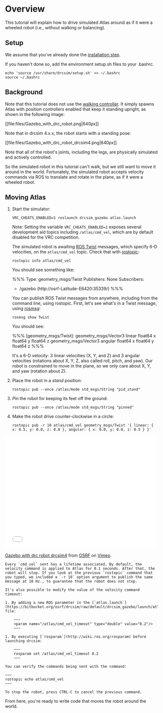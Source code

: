 # Overview

This tutorial will explain how to drive simulated Atlas around as if it were a wheeled robot (i.e., without walking or balancing).

## Setup

We assume that you've already done the [installation step](http://gazebosim.org/tutorials/?tut=drcsim_install).

If you haven't done so, add the environment setup.sh files to your .bashrc.

~~~
echo 'source /usr/share/drcsim/setup.sh' >> ~/.bashrc
source ~/.bashrc
~~~

## Background

Note that this tutorial does not use the [walking controller](http://gazebosim.org/tutorials/?tut=drcsim_walking&cat=drcsim). It simply spawns Atlas with position controllers enabled that keep it standing upright, as shown in the following image:

[[file:files/Gazebo_with_drc_robot.png|640px]]

Note that in drcsim 4.x.x, the robot starts with a standing pose:

[[file:files/Gazebo_with_drc_robot_drcsim4.png|640px]]

Note that all of the robot's joints, including the legs, are physically simulated and actively controlled.

So the simulated robot in this tutorial can't walk, but we still want to move it around in the world.  Fortunately, the simulated robot accepts velocity commands via ROS to translate and rotate in the plane, as if it were a wheeled robot.

## Moving Atlas

1. Start the simulator:

    ~~~
    VRC_CHEATS_ENABLED=1 roslaunch drcsim_gazebo atlas.launch
    ~~~

    Note: Setting the variable `VRC_CHEATS_ENABLED=1` exposes several development aid topics including `/atlas/cmd_vel`, which are by default disabled for the VRC competition.


    The simulated robot is awaiting [ROS Twist](http://ros.org/doc/api/geometry_msgs/html/msg/Twist.html) messages, which specify 6-D velocities, on the `atlas/cmd_vel` topic.  Check that with [rostopic](http://ros.org/wiki/rostopic):

    ~~~
    rostopic info atlas/cmd_vel
    ~~~

    You should see something like:

    %%%
    Type: geometry_msgs/Twist
    Publishers: None
    Subscribers:
     * /gazebo (http://osrf-Latitude-E6420:35339/)
    %%%

    You can publish ROS Twist messages from anywhere, including from the command line, using rostopic.  First, let's see what's in a Twist message, using [rosmsg](http://ros.org/wiki/rosmsg):

    ~~~
    rosmsg show Twist
    ~~~

    You should see:

    %%%
    [geometry_msgs/Twist]:
    geometry_msgs/Vector3 linear
      float64 x
      float64 y
      float64 z
    geometry_msgs/Vector3 angular
      float64 x
      float64 y
      float64 z
    %%%

    It's a 6-D velocity: 3 linear velocities (X, Y, and Z) and 3 angular velocities (rotations about X, Y, Z, also called roll, pitch, and yaw). Our robot is constrained to move in the plane, so we only care about X, Y, and yaw (rotation about Z).

1. Place the robot in a *stand* position:

    ~~~
    rostopic pub --once /atlas/mode std_msgs/String "pid_stand"
    ~~~

1. *Pin* the robot for keeping its feet off the ground:

    ~~~
    rostopic pub --once /atlas/mode std_msgs/String "pinned"
    ~~~

1. Make the robot drive counter-clockwise in a circle:

    ~~~
    rostopic pub -r 10 atlas/cmd_vel geometry_msgs/Twist '{ linear: { x: 0.5, y: 0.0, z: 0.0 }, angular: { x: 0.0, y: 0.0, z: 0.5 } }'
    ~~~

<iframe src="//player.vimeo.com/video/110497452" width="500" height="370" frameborder="0" webkitallowfullscreen mozallowfullscreen allowfullscreen></iframe> <p><a href="http://vimeo.com/110497452">Gazebo with drc robot drcsim4</a> from <a href="http://vimeo.com/osrfoundation">OSRF</a> on <a href="https://vimeo.com">Vimeo</a>.</p>

    Every `cmd_vel` sent has a lifetime associated. By default, the velocity command is applied to Atlas for 0.1 seconds. After that, the robot will stop. If you look at the previous `rostopic` command that you typed, we included a `-r 10` option argument to publish the same message at 10 Hz., to guarantee that the robot does not stop.

    It's also possible to modify the value of the velocity command timeout:

    1. By adding a new ROS parameter in the [`atlas.launch`](https://bitbucket.org/osrf/drcsim/raw/default/drcsim_gazebo/launch/atlas.launch) file:

        ~~~
        <param name="/atlas/cmd_vel_timeout" type="double" value="0.2"/>
        ~~~

    1. By executing [`rosparam`](http://wiki.ros.org/rosparam) before launching drcsim:

        ~~~
        rosparam set /atlas/cmd_vel_timeout 0.2
        ~~~

    You can verify the commands being sent with the command:

    ~~~
    rostopic echo atlas/cmd_vel
    ~~~

    To stop the robot, press CTRL-C to cancel the previous command.

From here, you're ready to write code that moves the robot around the world.
